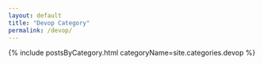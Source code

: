 ```yaml
---
layout: default
title: "Devop Category"
permalink: /devop/
---
```

{% include postsByCategory.html categoryName=site.categories.devop %}
